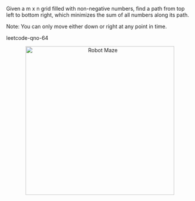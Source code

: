 Given a m x n grid filled with non-negative numbers, find a path from top left to bottom right, which minimizes the sum of all numbers along its path.

Note: You can only move either down or right at any point in time.

 leetcode-qno-64

<p align="center">
  <img src=" https://assets.leetcode.com/uploads/2020/11/05/minpath.jpg" alt="Robot Maze" width="400"/>
</p>



